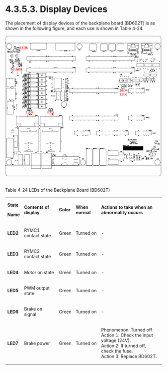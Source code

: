 ﻿# 4.3.5.3. Display Devices

The placement of display devices of the backplane board (BD602T) is as shown in the following figure, and each use is shown in Table 4-24.

![](../../../_assets/4.3.5.3_백플레인보드_표시장치.PNG)
<br><br>

Table 4-24 LEDs of the Backplane Board (BD602T)

<table>
<tbody>
<tr class="odd">
<td><p><strong>State</strong></p>
<p><strong>Name</strong></p></td>
<td><p><strong>Contents of display</strong></p></td>
<td><p><strong>Color</strong></p></td>
<td><p><strong>When normal</strong></p></td>
<td><p><strong>Actions to take when an abnormality occurs</strong></p></td>
</tr>
<tr class="even">
<td><p><strong>LED2</strong></p></td>
<td><p>RYMC1 contact state</p></td>
<td><p>Green</p></td>
<td><p>Turned on</p></td>
<td><p>-</p></td>
</tr>
<tr class="odd">
<td><p><strong>LED3</strong></p></td>
<td><p>RYMC2 contact state</p></td>
<td><p>Green</p></td>
<td><p>Turned on</p></td>
<td><p>-</p></td>
</tr>
<tr class="even">
<td><p><strong>LED4</strong></p></td>
<td><p>Motor on state</p></td>
<td><p>Green</p></td>
<td><p>Turned on</p></td>
<td><p>-</p></td>
</tr>
<tr class="odd">
<td><p><strong>LED5</strong></p></td>
<td><p>PWM output state</p></td>
<td><p>Green</p></td>
<td><p>Turned on</p></td>
<td><p>-</p></td>
</tr>
<tr class="even">
<td><p><strong>LED6</strong></p></td>
<td><p>Brake on signal</p></td>
<td><p>Green</p></td>
<td><p>Turned on</p></td>
<td><p>-</p></td>
</tr>
<tr class="odd">
<td><p><strong>LED7</strong></p></td>
<td><p> Brake power</p></td>
<td><p>Green</p></td>
<td><p>Turned on</p></td>
<td><p>Phenomenon: Turned off<br>
Action 1: Check the input voltage (24V).<br>
Action 2: If turned off, check the fuse.<br>
Action 3: Replace BD602T.</p></td>
</tr>
</tbody>
</table>
